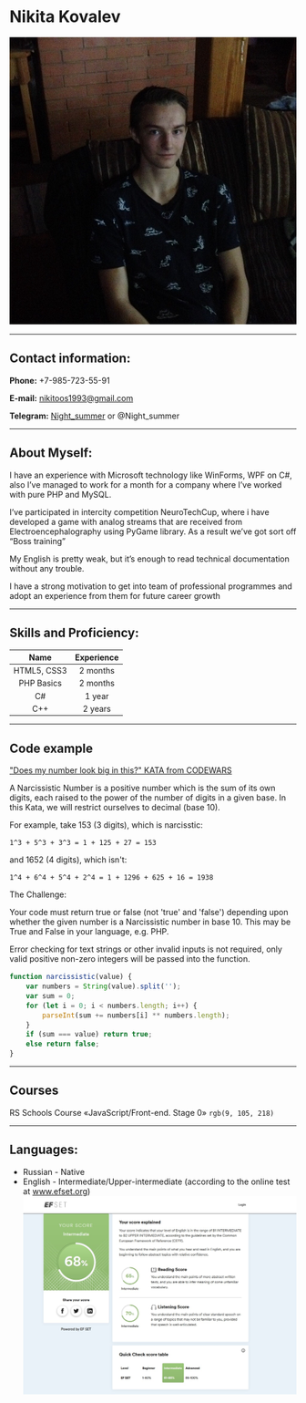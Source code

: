 # Nikita Kovalev

![Human.png](\Images\Human.png)

***

## Contact information:

**Phone:** +7-985-723-55-91

**E-mail:** nikitoos1993@gmail.com

**Telegram:** [Night_summer](https://t.me/Night_summer) or @Night_summer

***

## About Myself:

I have an experience with Microsoft technology like WinForms, WPF on C#, also I’ve managed to work for a month for a company where I’ve worked with pure PHP and MySQL.

I’ve participated in intercity competition NeuroTechCup, where i have developed a game with analog streams that are received from Electroencephalography using PyGame library. As a result we’ve got sort off “Boss training”

My English is pretty weak, but it’s enough to read technical documentation without any trouble.

I have a strong motivation to get into team of professional programmes and adopt an experience from them for future career growth

***

## Skills and Proficiency:

Name | Experience
:---:|:---------:
HTML5, CSS3 | 2 months
PHP Basics | 2 months
C# | 1 year
C++ | 2 years

***

## Code example

["Does my number look big in this?" KATA from CODEWARS](https://www.codewars.com/kata/5287e858c6b5a9678200083c)

A Narcissistic Number is a positive number which is the sum of its own digits, each raised to the power of the number of
digits in a given base. In this Kata, we will restrict ourselves to decimal (base 10).

For example, take 153 (3 digits), which is narcisstic:

    1^3 + 5^3 + 3^3 = 1 + 125 + 27 = 153

and 1652 (4 digits), which isn't:

    1^4 + 6^4 + 5^4 + 2^4 = 1 + 1296 + 625 + 16 = 1938

The Challenge:

Your code must return true or false (not 'true' and 'false') depending upon whether the given number is a Narcissistic
number in base 10. This may be True and False in your language, e.g. PHP.

Error checking for text strings or other invalid inputs is not required, only valid positive non-zero integers will be
passed into the function.

```JavaScript 
function narcissistic(value) {
    var numbers = String(value).split('');
    var sum = 0;
    for (let i = 0; i < numbers.length; i++) {
        parseInt(sum += numbers[i] ** numbers.length);
    }
    if (sum === value) return true;
    else return false;
}
```

***

## Courses

RS Schools Course «JavaScript/Front-end. Stage 0» `rgb(9, 105, 218)`

***

## Languages:

* Russian - Native
* English - Intermediate/Upper-intermediate (according to the online test at www.efset.org)
  ![EN-test.png](\Images\EN-test.png)
